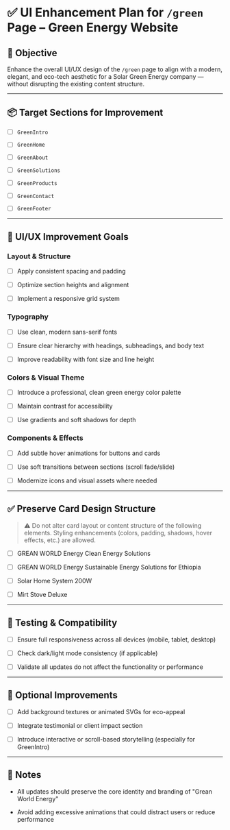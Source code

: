 # ✅ UI Enhancement Plan for `/green` Page – Green Energy Website

## 🎯 Objective

Enhance the overall UI/UX design of the `/green` page to align with a modern, elegant, and eco-tech aesthetic for a Solar Green Energy company — without disrupting the existing content structure.

---

## 📦 Target Sections for Improvement

- [ ] `GreenIntro`

- [ ] `GreenHome`

- [ ] `GreenAbout`

- [ ] `GreenSolutions`

- [ ] `GreenProducts`

- [ ] `GreenContact`

- [ ] `GreenFooter`

---

## 🎨 UI/UX Improvement Goals

### Layout & Structure

- [ ] Apply consistent spacing and padding

- [ ] Optimize section heights and alignment

- [ ] Implement a responsive grid system

### Typography

- [ ] Use clean, modern sans-serif fonts

- [ ] Ensure clear hierarchy with headings, subheadings, and body text

- [ ] Improve readability with font size and line height

### Colors & Visual Theme

- [ ] Introduce a professional, clean green energy color palette

- [ ] Maintain contrast for accessibility

- [ ] Use gradients and soft shadows for depth

### Components & Effects

- [ ] Add subtle hover animations for buttons and cards

- [ ] Use soft transitions between sections (scroll fade/slide)

- [ ] Modernize icons and visual assets where needed

---

## ✅ Preserve Card Design Structure

> ⚠️ Do not alter card layout or content structure of the following elements. Styling enhancements (colors, padding, shadows, hover effects, etc.) are allowed.

- [ ] GREAN WORLD Energy Clean Energy Solutions

- [ ] GREAN WORLD Energy Sustainable Energy Solutions for Ethiopia

- [ ] Solar Home System 200W

- [ ] Mirt Stove Deluxe

---

## 🧪 Testing & Compatibility

- [ ] Ensure full responsiveness across all devices (mobile, tablet, desktop)

- [ ] Check dark/light mode consistency (if applicable)

- [ ] Validate all updates do not affect the functionality or performance

---

## 🧰 Optional Improvements

- [ ] Add background textures or animated SVGs for eco-appeal

- [ ] Integrate testimonial or client impact section

- [ ] Introduce interactive or scroll-based storytelling (especially for GreenIntro)

---

## 📝 Notes

- All updates should preserve the core identity and branding of "Grean World Energy"

- Avoid adding excessive animations that could distract users or reduce performance
